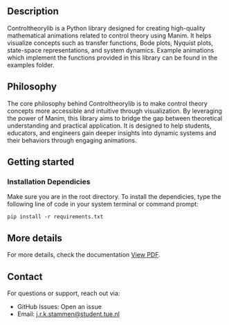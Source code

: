 ## Description
Controltheorylib is a Python library designed for creating high-quality mathematical animations related to control theory using Manim. It helps visualize concepts such as transfer functions, Bode plots, Nyquist plots, state-space representations, and system dynamics. Example animations which implement the functions provided in this library can be found in the examples folder. 

## Philosophy
The core philosophy behind Controltheorylib is to make control theory concepts more accessible and intuitive through visualization. By leveraging the power of Manim, this library aims to bridge the gap between theoretical understanding and practical application. It is designed to help students, educators, and engineers gain deeper insights into dynamic systems and their behaviors through engaging animations.

## Getting started 
### Installation Dependicies
Make sure you are in the root directory.
To install the dependicies, type the following line of code in your system terminal or command prompt:

`pip install -r requirements.txt`


## More details
For more details, check the documentation [View PDF](https://raw.githubusercontent.com/JortStamme/Controltheorylibrary/main/Controltheorylib_manual.pdf).

## Contact
For questions or support, reach out via:
+ GitHub Issues: Open an issue
+ Email: j.r.k.stammen@student.tue.nl

